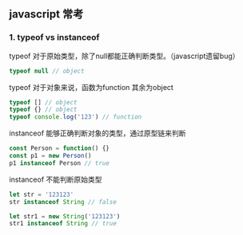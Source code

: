 ## javascript 常考

### 1. typeof vs instanceof

typeof 对于原始类型，除了null都能正确判断类型。（javascript遗留bug）
```javascript
typeof null // object
```
typeof 对于对象来说，函数为function 其余为object
```javascript
typeof [] // object
typeof {} // object
typeof console.log('123') // function 
```

instanceof 能够正确判断对象的类型，通过原型链来判断
```javascript
const Person = function() {}
const p1 = new Person()
p1 instanceof Person // true
```

instanceof 不能判断原始类型
```javascript
let str = '123123'
str instanceof String // false

let str1 = new String('123123')
str1 instanceof String // true 
```

